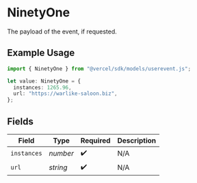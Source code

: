 # NinetyOne

The payload of the event, if requested.

## Example Usage

```typescript
import { NinetyOne } from "@vercel/sdk/models/userevent.js";

let value: NinetyOne = {
  instances: 1265.96,
  url: "https://warlike-saloon.biz",
};
```

## Fields

| Field              | Type               | Required           | Description        |
| ------------------ | ------------------ | ------------------ | ------------------ |
| `instances`        | *number*           | :heavy_check_mark: | N/A                |
| `url`              | *string*           | :heavy_check_mark: | N/A                |